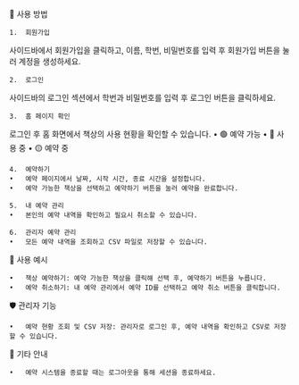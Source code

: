 🚀 사용 방법

	1.	회원가입
사이드바에서 회원가입을 클릭하고, 이름, 학번, 비밀번호를 입력 후 회원가입 버튼을 눌러 계정을 생성하세요.

	2.	로그인
사이드바의 로그인 섹션에서 학번과 비밀번호를 입력 후 로그인 버튼을 클릭하세요.

	3.	홈 페이지 확인
로그인 후 홈 화면에서 책상의 사용 현황을 확인할 수 있습니다.
	•	🟢 예약 가능
	•	🔴 사용 중
	•	🟡 예약 중
 
	4.	예약하기
	•	예약 페이지에서 날짜, 시작 시간, 종료 시간을 설정합니다.
	•	예약 가능한 책상을 선택하고 예약하기 버튼을 눌러 예약을 완료합니다.
 
	5.	내 예약 관리
	•	본인의 예약 내역을 확인하고 필요시 취소할 수 있습니다.
 
	6.	관리자 예약 관리
	•	모든 예약 내역을 조회하고 CSV 파일로 저장할 수 있습니다.

📄 사용 예시

	•	책상 예약하기: 예약 가능한 책상을 클릭해 선택 후, 예약하기 버튼을 누릅니다.
	•	예약 취소하기: 내 예약 관리에서 예약 ID를 선택하고 예약 취소 버튼을 클릭합니다.

🛡️ 관리자 기능

	•	예약 현황 조회 및 CSV 저장: 관리자로 로그인 후, 예약 내역을 확인하고 CSV로 저장할 수 있습니다.

🧩 기타 안내

	•	예약 시스템을 종료할 때는 로그아웃을 통해 세션을 종료하세요.
